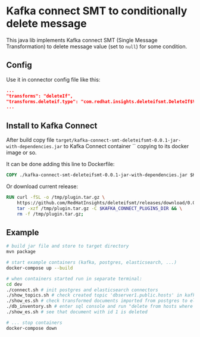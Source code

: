 # Kafka connect SMT to conditionally delete message
This java lib implements Kafka connect SMT (Single Message Transformation) to
delete message value (set to `null`) for some condition.

## Config
Use it in connector config file like this:
~~~json
...
"transforms": "deleteIf",
"transforms.deleteif.type": "com.redhat.insights.deleteifsmt.DeleteIf$Value",
...
~~~

## Install to Kafka Connect
After build copy file `target/kafka-connect-smt-deleteifsmt-0.0.1-jar-with-dependencies.jar`
to Kafka Connect container `` copying to its docker image or so.

It can be done adding this line to Dockerfile:
~~~Dockerfile
COPY ./kafka-connect-smt-deleteifsmt-0.0.1-jar-with-dependencies.jar $KAFKA_CONNECT_PLUGINS_DIR
~~~

Or download current release:
~~~Dockerfile
RUN curl -fSL -o /tmp/plugin.tar.gz \
    https://github.com/RedHatInsights/deleteifsmt/releases/download/0.0.1/kafka-connect-smt-deleteifsmt-0.0.1.tar.gz && \
    tar -xzf /tmp/plugin.tar.gz -C $KAFKA_CONNECT_PLUGINS_DIR && \
    rm -f /tmp/plugin.tar.gz;
~~~

## Example
~~~bash
# build jar file and store to target directory
mvn package

# start example containers (kafka, postgres, elasticsearch, ...)
docker-compose up --build

# when containers started run in separate terminal:
cd dev
./connect.sh # init postgres and elasticsearch connectors
./show_topics.sh # check created topic 'dbserver1.public.hosts' in kafka
./show_es.sh # check transformed documents imported from postgres to elasticsearch
./db_inventory.sh # enter sql console and run "delete from hosts where id = 1;"
./show_es.sh # see that document with id 1 is deleted

# ... stop containers
docker-compose down
~~~

